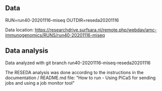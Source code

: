 ## Data

RUN=run40-20201116-miseq
OUTDIR=reseda20201116

Data location: https://researchdrive.surfsara.nl/remote.php/webdav/amc-immunogenomics/RUNS/run40-20201116-miseq

## Data analysis

Data analyzed with git branch run40-20201116-miseq-reseda20201116

The RESEDA analysis was done according to the instructions in the documentation / README.md file: "How to run - Using PiCaS for sending jobs and using a job monitor tool"

